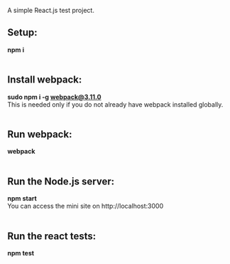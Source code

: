 A simple React.js test project.

Setup:
------------------------------------------------------------
<strong>npm i</strong> <br /><br />

Install webpack:
------------------------------------------------------------
<strong>sudo npm i -g webpack@3.11.0</strong><br />
This is needed only if you do not already have webpack installed globally.<br /><br />

Run webpack:
------------------------------------------------------------
<strong>webpack</strong> <br /><br />

Run the Node.js server:
------------------------------------------------------------
<strong>npm start</strong><br />
You can access the mini site on http://localhost:3000 <br /><br />

Run the react tests:
------------------------------------------------------------
<strong>npm test</strong> <br /><br />
